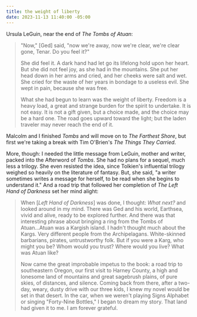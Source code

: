 ```yaml
---
title: the weight of liberty
date: 2023-11-13 11:40:00 -05:00
---
```


Ursula LeGuin, near the end of *The Tombs of Atuan*:

>"Now," [Ged] said, "now we're away, now we're clear, we're clear gone, Tenar. Do you feel it?"
>
>She did feel it. A dark hand had let go its lifelong hold upon her heart. But she did not feel joy, as she had in the mountains. She put her head down in her arms and cried, and her cheeks were salt and wet. She cried for the waste of her years in bondage to a useless evil. She wept in pain, because she was free.
>
>What she had begun to learn was the weight of liberty. Freedom is a heavy load, a great and strange burden for the spirit to undertake. It is not easy. It is not a gift given, but a choice made, and the choice may be a hard one. The road goes upward toward the light; but the laden traveler may never reach the end of it.

Malcolm and I finished *Tombs* and will move on to *The Farthest Shore*, but first we're taking a break with Tim O'Brien's *The Things They Carried*. 

More, though: I needed the little message from LeGuin, mother and writer, packed into the Afterword of *Tombs*. She had no plans for a sequel, much less a trilogy. She even resisted the idea, since Tolkien's influential trilogy weighed so heavily on the literature of fantasy. But, she said, "a writer sometimes writes a message for herself, to be read when she begins to understand it." And a road trip that followed her completion of *The Left Hand of Darkness* set her mind alight:

>When [*Left Hand of Darkness*] was done, I thought: *What next?* and looked around in my mind. There was Ged and his world, Earthsea, vivid and alive, ready to be explored further. And there was that interesting phrase about bringing a ring from the Tombs of Atuan...Atuan was a Kargish island. I hadn't thought much about the Kargs. Very different people from the Archipelagans. White-skinned barbarians, pirates, untrustworthy folk. But if you were a Karg, who might you be? Whom would you trust? Where would you live? What was Atuan like?
>
>Now came the great improbable impetus to the book: a road trip to southeastern Oregon, our first visit to Harney County, a high and lonesome land of mountains and great sagebrush plains, of pure skies, of distances, and silence. Coming back from there, after a two-day, weary, dusty drive with our three kids, I knew my novel would be set in that desert. In the car, when we weren't playing Signs Alphabet or singing "Forty-Nine Bottles," I began to dream my story. That land had given it to me. I am forever grateful.

